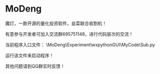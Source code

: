 # MoDeng

魔灯，一款开源的量化投资软件，韭菜联合收割机！

有意参与开发者可加入交流群695751148，进行代码层次的交流！

当前程序入口文件：
\MoDeng\Experiment\wxpythonGUI\MyCode\Sub.py

运行该文件来启动程序！

其他问题请到QQ群实时反馈！
